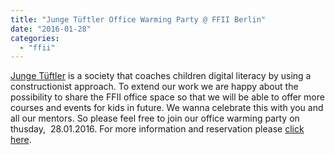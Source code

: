 ```yaml
---
title: "Junge Tüftler Office Warming Party @ FFII Berlin"
date: "2016-01-28"
categories: 
  - "ffii"
---
```


[Junge Tüftler](http:junge-tueftler.de) is a society that coaches children digital literacy by using a constructionist approach. To extend our work we are happy about the possibility to share the FFII office space so that we will be able to offer more courses and events for kids in future. We wanna celebrate this with you and all our mentors. So please feel free to join our office warming party on thusday,  28.01.2016. For more information and reservation please [click here](http://www.meetup.com/Kinder-Hackathon-Mentors-Meetup/events/228181370/).
